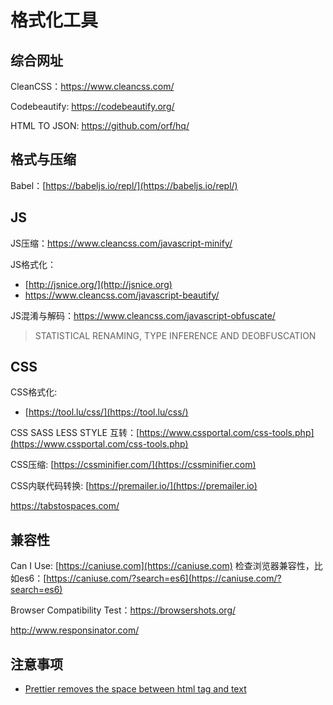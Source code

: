 # 格式化工具

## 综合网址

CleanCSS：https://www.cleancss.com/

Codebeautify: https://codebeautify.org/

HTML TO JSON: https://github.com/orf/hq/

## 格式与压缩

Babel：[https://babeljs.io/repl/](https://babeljs.io/repl/)

## JS

JS压缩：https://www.cleancss.com/javascript-minify/

JS格式化：

- [http://jsnice.org/](http://jsnice.org)
- https://www.cleancss.com/javascript-beautify/

JS混淆与解码：https://www.cleancss.com/javascript-obfuscate/

> STATISTICAL RENAMING, TYPE INFERENCE AND DEOBFUSCATION

## CSS

CSS格式化:

- [https://tool.lu/css/](https://tool.lu/css/)

CSS SASS LESS STYLE 互转：[https://www.cssportal.com/css-tools.php](https://www.cssportal.com/css-tools.php)

CSS压缩: [https://cssminifier.com/](https://cssminifier.com)

CSS内联代码转换: [https://premailer.io/](https://premailer.io)

https://tabstospaces.com/

## 兼容性

Can I Use: [https://caniuse.com](https://caniuse.com) 检查浏览器兼容性，比如es6：[https://caniuse.com/?search=es6](https://caniuse.com/?search=es6)

Browser Compatibility Test：https://browsershots.org/

http://www.responsinator.com/

## 注意事项

- [Prettier removes the space between html tag and text](https://stackoverflow.com/questions/61962982/prettier-removes-the-space-between-html-tag-and-text)
